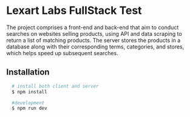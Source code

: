 # Lexart Labs FullStack Test

The project comprises a front-end and back-end that aim to conduct searches on websites selling products, using API and data scraping to return a list of matching products. The server stores the products in a database along with their corresponding terms, categories, and stores, which helps speed up subsequent searches.


## Installation


```bash
  # install both client and server
  $ npm install

  #development
  $ npm run dev
```
